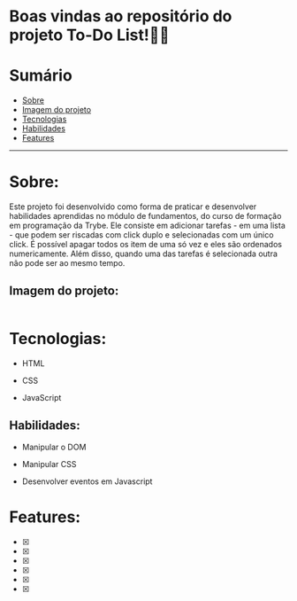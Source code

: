 # Boas vindas ao repositório do projeto To-Do List!🚀🚀

# Sumário

- [Sobre](#sobre)
- [Imagem do projeto](#imagem-do-projeto)
- [Tecnologias](#tecnologias)
- [Habilidades](#habilidades)
- [Features](#features)

---

# Sobre:

Este projeto foi desenvolvido como forma de praticar e desenvolver habilidades aprendidas no módulo de fundamentos, do curso de formação em programação da Trybe. Ele consiste em adicionar tarefas - em uma lista - que podem ser riscadas com click duplo e selecionadas com um único click. É possível apagar todos os item de uma só vez e eles são ordenados numericamente. Além disso, quando uma das tarefas é selecionada outra não pode ser ao mesmo tempo.

## Imagem do projeto:

![]()


# Tecnologias: 

- HTML
  
- CSS
  
- JavaScript

## Habilidades:

- Manipular o DOM

- Manipular CSS 

- Desenvolver eventos em Javascript
  
# Features:

- [x]
- [x] 
- [x] 
- [x] 
- [x] 
- [x] 
